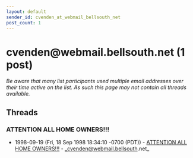 ```yaml
---
layout: default
sender_id: cvenden_at_webmail_bellsouth_net
post_count: 1
---
```


# cvenden<span>@</span>webmail.bellsouth.net (1 post)

_Be aware that many list participants used multiple email addresses over their time active on the list. As such this page may not contain all threads available._

## Threads

### ATTENTION ALL HOME OWNERS!!!
+ 1998-09-19 (Fri, 18 Sep 1998 18:34:10 -0700 (PDT)) - [ATTENTION ALL HOME OWNERS!!!](/archive/1998/09/313e315d8c24d1714af4c0f7d71f9b95d154c975013f52a99e579d1e112b8cf3) - _cvenden@webmail.bellsouth.net_

